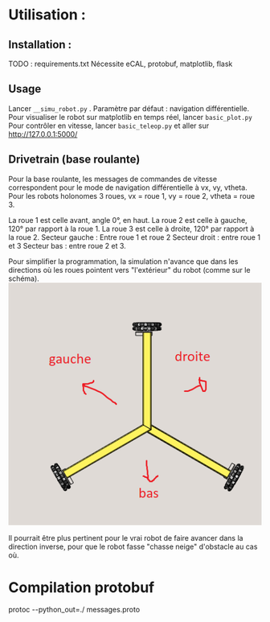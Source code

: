 

# Utilisation :

## Installation :

TODO : requirements.txt
Nécessite eCAL, protobuf, matplotlib, flask

## Usage

Lancer `__simu_robot.py` . Paramètre par défaut : navigation différentielle.
Pour visualiser le robot sur matplotlib en temps réel, lancer `basic_plot.py`
Pour contrôler en vitesse, lancer `basic_teleop.py` et aller sur http://127.0.0.1:5000/
## Drivetrain (base roulante)

Pour la base roulante, les messages de commandes de vitesse correspondent pour le mode de navigation différentielle à vx, vy, vtheta.
Pour les robots holonomes 3 roues, vx = roue 1, vy = roue 2, vtheta = roue 3.

La roue 1 est celle avant, angle 0°, en haut. 
La roue 2 est celle à gauche, 120° par rapport à la roue 1.
La roue 3 est celle à droite, 120° par rapport à la roue 2. 
Secteur gauche : Entre roue 1 et roue 2
Secteur droit : entre roue 1 et 3
Secteur bas : entre roue 2 et 3.

Pour simplifier la programmation, la simulation n'avance que dans les directions où les roues pointent vers "l'extérieur" du robot (comme sur le schéma).
![](holonomic_robot.png)

Il pourrait être plus pertinent pour le vrai robot de faire avancer dans la direction inverse, pour que le robot fasse "chasse neige" d'obstacle au cas où.

# Compilation protobuf

protoc --python_out=./ messages.proto